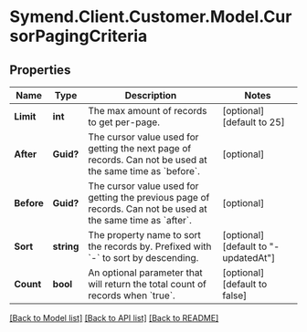 # Symend.Client.Customer.Model.CursorPagingCriteria

## Properties

Name | Type | Description | Notes
------------ | ------------- | ------------- | -------------
**Limit** | **int** | The max amount of records to get per-page. | [optional] [default to 25]
**After** | **Guid?** | The cursor value used for getting the next page of records. Can not be used at the same time as &#x60;before&#x60;. | [optional] 
**Before** | **Guid?** | The cursor value used for getting the previous page of records. Can not be used at the same time as &#x60;after&#x60;. | [optional] 
**Sort** | **string** | The property name to sort the records by. Prefixed with &#x60;-&#x60; to sort by descending. | [optional] [default to "-updatedAt"]
**Count** | **bool** | An optional parameter that will return the total count of records when &#x60;true&#x60;. | [optional] [default to false]

[[Back to Model list]](../README.md#documentation-for-models) [[Back to API list]](../README.md#documentation-for-api-endpoints) [[Back to README]](../README.md)

